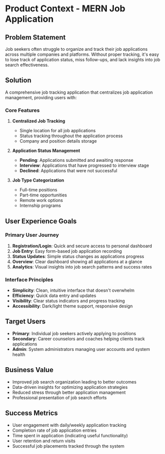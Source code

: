 # Product Context - MERN Job Application

## Problem Statement
Job seekers often struggle to organize and track their job applications across multiple companies and platforms. Without proper tracking, it's easy to lose track of application status, miss follow-ups, and lack insights into job search effectiveness.

## Solution
A comprehensive job tracking application that centralizes job application management, providing users with:

### Core Features
1. **Centralized Job Tracking**
   - Single location for all job applications
   - Status tracking throughout the application process
   - Company and position details storage

2. **Application Status Management**
   - **Pending**: Applications submitted and awaiting response
   - **Interview**: Applications that have progressed to interview stage
   - **Declined**: Applications that were not successful

3. **Job Type Categorization**
   - Full-time positions
   - Part-time opportunities
   - Remote work options
   - Internship programs

## User Experience Goals

### Primary User Journey
1. **Registration/Login**: Quick and secure access to personal dashboard
2. **Job Entry**: Easy form-based job application recording
3. **Status Updates**: Simple status changes as applications progress
4. **Overview**: Clear dashboard showing all applications at a glance
5. **Analytics**: Visual insights into job search patterns and success rates

### Interface Principles
- **Simplicity**: Clean, intuitive interface that doesn't overwhelm
- **Efficiency**: Quick data entry and updates
- **Visibility**: Clear status indicators and progress tracking
- **Accessibility**: Dark/light theme support, responsive design

## Target Users
- **Primary**: Individual job seekers actively applying to positions
- **Secondary**: Career counselors and coaches helping clients track applications
- **Admin**: System administrators managing user accounts and system health

## Business Value
- Improved job search organization leading to better outcomes
- Data-driven insights for optimizing application strategies
- Reduced stress through better application management
- Professional presentation of job search efforts

## Success Metrics
- User engagement with daily/weekly application tracking
- Completion rate of job application entries
- Time spent in application (indicating useful functionality)
- User retention and return visits
- Successful job placements tracked through the system
